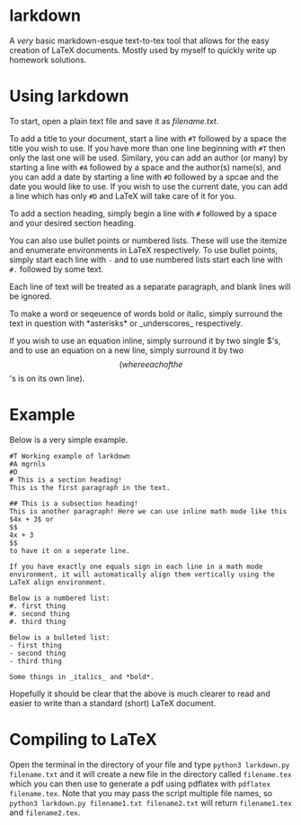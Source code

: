 # larkdown
A _very_ basic markdown-esque text-to-tex tool that allows for the easy creation of LaTeX documents. Mostly used by myself to quickly write up homework solutions.

# Using larkdown
To start, open a plain text file and save it as _filename.txt_. 

To add a title to your document, start a line with `#T` followed by a space the title you wish to use. If you have more than one line beginning with `#T` then only the last one will be used. Similary, you can add an author (or many) by starting a line with `#A` followed by a space and the author(s) name(s), and you can add a date by starting a line with `#D` followed by a spcae and the date you would like to use. If you wish to use the current date, you can add a line which has only `#D` and LaTeX will take care of it for you.

To add a section heading, simply begin a line with `#` followed by a space and your desired section heading.

You can also use bullet points or numbered lists. These will use the itemize and enumerate environments in LaTeX respectively. To use bullet points, simply start each line with `-` and to use numbered lists start each line with `#.` followed by some text.

Each line of text will be treated as a separate paragraph, and blank lines will be ignored.

To make a word or seqeuence of words bold or italic, simply surround the text in question with \*asterisks\* or \_underscores\_ respectively. 

If you wish to use an equation inline, simply surround it by two single $'s, and to use an equation on a new line, simply surround it by two $$ (where each of the $$'s is on its own line).

# Example
Below is a very simple example.
```
#T Working example of larkdown
#A mgrnls
#D
# This is a section heading!
This is the first paragraph in the text.

## This is a subsection heading!
This is another paragraph! Here we can use inline math mode like this $4x + 3$ or
$$
4x + 3
$$
to have it on a seperate line.

If you have exactly one equals sign in each line in a math mode environment, it will automatically align them vertically using the LaTeX align environment.

Below is a numbered list:
#. first thing
#. second thing 
#. third thing

Below is a bulleted list:
- first thing
- second thing
- third thing

Some things in _italics_ and *bold*.
```
Hopefully it should be clear that the above is much clearer to read and easier to write than a standard (short) LaTeX document.

# Compiling to LaTeX
Open the terminal in the directory of your file and type `python3 larkdown.py filename.txt` and it will create a new file in the directory called `filename.tex` which you can then use to generate a pdf using pdflatex with `pdflatex filename.tex`. Note that you may pass the script multiple file names, so `python3 larkdown.py filename1.txt filename2.txt` will return `filename1.tex` and `filename2.tex`.
